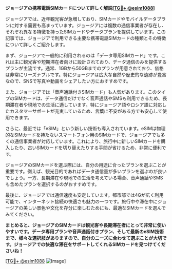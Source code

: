 **ジョージアの携帯電話SIMカードについて詳しく解説[[TG💪+ @esim1088](https://t.me/s/esim1088)]**

ジョージアでは、近年観光客が急増しており、SIMカードやモバイルデータプランに対する需要も高まっています。ジョージアには複数の通信事業者が存在し、それぞれ異なる特徴を持ったSIMカードやデータプランを提供しています。この記事では、ジョージアで利用できる主要な携帯電話SIMカードの種類とその特徴について詳しくご紹介します。

まず、ジョージアで一般的に利用されるのは「データ専用SIMカード」です。これは主に観光客や短期滞在者向けに設計されており、データ通信のみを提供するプランが主流です。通常、1GBから50GBまでのプランが用意されており、価格は非常にリーズナブルです。特にジョージアは広大な自然や歴史的な遺跡が豊富なので、SNSで写真や動画をシェアしたい方におすすめです。

また、ジョージアでは「音声通話付きSIMカード」も人気があります。このタイプのSIMカードは、データ通信だけでなく音声通話やSMSも利用できるため、長期滞在者や現地での生活に適しています。特にジョージア語やロシア語に対応したカスタマーサポートが充実しているため、言葉に不安がある方でも安心して使用できます。

さらに、最近では「eSIM」という新しい技術も導入されています。eSIMは物理的なSIMカードを持たないスマートフォン用のSIMカードで、ジョージアでも多くの通信事業者が対応しています。これにより、旅行中に新しいSIMカードを購入したり、古いSIMカードを切り替えたりする手間が省けるため、非常に便利です。

ジョージアのSIMカードを選ぶ際には、自分の用途に合ったプランを選ぶことが重要です。例えば、観光目的であればデータ通信量が多いプランを選ぶのが良いでしょう。一方、長期滞在や現地での生活を考えている場合、音声通話やSMSも含めたプランを選択するのがおすすめです。

最後に、ジョージアでは通信速度も安定しています。都市部では4Gが広く利用可能で、インターネット接続の快適さも魅力の一つです。旅行中や滞在中にジョージアの美しい景色や文化を存分に楽しむためにも、最適なSIMカードを選んでみてください。

**まとめると、ジョージアのSIMカードは観光客や長期滞在者にとって非常に使いやすいです。データ専用プランや音声通話付きプラン、そして最新のeSIM技術まで、様々な選択肢がありますので、自分のニーズに合わせて選ぶことが大切です。ジョージアでの快適な滞在をサポートしてくれるSIMカードを見つけてくださいね！**

[[TG💪+ @esim1088](https://t.me/s/esim1088) ![Image](https://i.postimg.cc/Y0z9fWf4/image.png)]